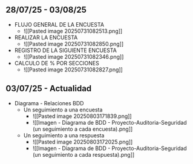 ## 28/07/25 - 03/08/25
+ FLUJO GENERAL DE LA ENCUESTA
	+ ![[Pasted image 20250731082513.png]]
+ REALIZAR LA ENCUESTA
	+ ![[Pasted image 20250731082850.png]]
+ REGISTRO DE LA SIGUIENTE ENCUESTA
	+ ![[Pasted image 20250731082346.png]]
+ CALCULO DE % POR SECCIONES
	+ ![[Pasted image 20250731082827.png]]

## 03/07/25 - Actualidad
+ Diagrama - Relaciones BDD
	+ Un seguimiento a una encuesta
		+ ![[Pasted image 20250803171839.png]]
		+ ![[Imagen - Diagrama de BDD - Proyecto-Auditoria-Seguridad (un seguimiento a cada encuesta).png]]
	+ Un seguimiento a una respuesta
		+ ![[Pasted image 20250803172025.png]]
		+ ![[Imagen - Diagrama de BDD - Proyecto-Auditoria-Seguridad (un seguimiento a cada respuesta).png]]





